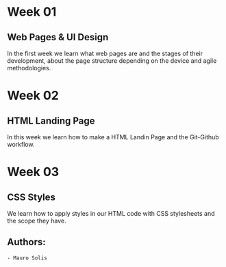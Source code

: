# Week 01

## Web Pages & UI Design
In the first week we learn what web pages are and the stages of their development, about the page structure depending on the device and agile methodologies.

# Week 02

##  HTML Landing Page
In this week we learn how to make a HTML Landin Page and the Git-Github workflow.

# Week 03

##  CSS Styles
We learn how to apply styles in our HTML code with CSS stylesheets and the scope they have.

## Authors: 
    - Mauro Solis